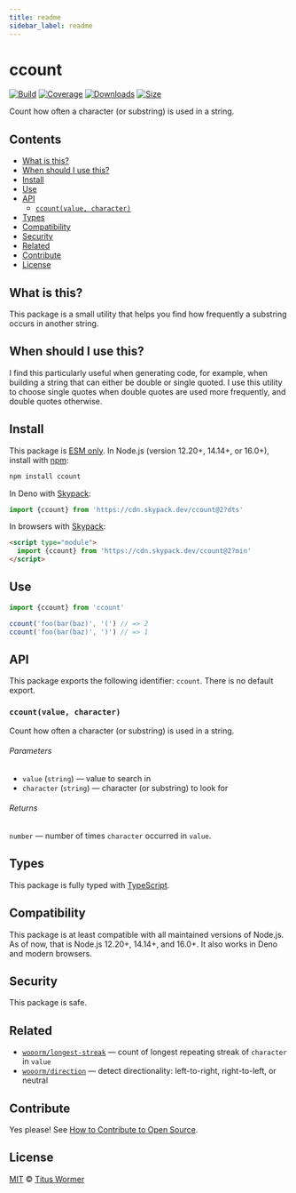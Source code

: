```yaml
---
title: readme
sidebar_label: readme
---
```

# ccount

[![Build][build-badge]][build]
[![Coverage][coverage-badge]][coverage]
[![Downloads][downloads-badge]][downloads]
[![Size][size-badge]][size]

Count how often a character (or substring) is used in a string.

## Contents

*   [What is this?](#what-is-this)
*   [When should I use this?](#when-should-i-use-this)
*   [Install](#install)
*   [Use](#use)
*   [API](#api)
    *   [`ccount(value, character)`](#ccountvalue-character)
*   [Types](#types)
*   [Compatibility](#compatibility)
*   [Security](#security)
*   [Related](#related)
*   [Contribute](#contribute)
*   [License](#license)

## What is this?

This package is a small utility that helps you find how frequently a substring
occurs in another string.

## When should I use this?

I find this particularly useful when generating code, for example, when building
a string that can either be double or single quoted.
I use this utility to choose single quotes when double quotes are used more
frequently, and double quotes otherwise.

## Install

This package is [ESM only][esm].
In Node.js (version 12.20+, 14.14+, or 16.0+), install with [npm][]:

```sh
npm install ccount
```

In Deno with [Skypack][]:

```js
import {ccount} from 'https://cdn.skypack.dev/ccount@2?dts'
```

In browsers with [Skypack][]:

```html
<script type="module">
  import {ccount} from 'https://cdn.skypack.dev/ccount@2?min'
</script>
```

## Use

```js
import {ccount} from 'ccount'

ccount('foo(bar(baz)', '(') // => 2
ccount('foo(bar(baz)', ')') // => 1
```

## API

This package exports the following identifier: `ccount`.
There is no default export.

### `ccount(value, character)`

Count how often a character (or substring) is used in a string.

###### Parameters

*   `value` (`string`)
    — value to search in
*   `character` (`string`)
    — character (or substring) to look for

###### Returns

`number` — number of times `character` occurred in `value`.

## Types

This package is fully typed with [TypeScript][].

## Compatibility

This package is at least compatible with all maintained versions of Node.js.
As of now, that is Node.js 12.20+, 14.14+, and 16.0+.
It also works in Deno and modern browsers.

## Security

This package is safe.

## Related

*   [`wooorm/longest-streak`](https://github.com/wooorm/longest-streak)
    — count of longest repeating streak of `character` in `value`
*   [`wooorm/direction`](https://github.com/wooorm/direction)
    — detect directionality: left-to-right, right-to-left, or neutral

## Contribute

Yes please!
See [How to Contribute to Open Source][contribute].

## License

[MIT][license] © [Titus Wormer][author]

<!-- Definitions -->

[build-badge]: https://github.com/wooorm/ccount/workflows/main/badge.svg

[build]: https://github.com/wooorm/ccount/actions

[coverage-badge]: https://img.shields.io/codecov/c/github/wooorm/ccount.svg

[coverage]: https://codecov.io/github/wooorm/ccount

[downloads-badge]: https://img.shields.io/npm/dm/ccount.svg

[downloads]: https://www.npmjs.com/package/ccount

[size-badge]: https://img.shields.io/bundlephobia/minzip/ccount.svg

[size]: https://bundlephobia.com/result?p=ccount

[npm]: https://docs.npmjs.com/cli/install

[skypack]: https://www.skypack.dev

[license]: license

[author]: https://wooorm.com

[esm]: https://gist.github.com/sindresorhus/a39789f98801d908bbc7ff3ecc99d99c

[typescript]: https://www.typescriptlang.org

[contribute]: https://opensource.guide/how-to-contribute/

